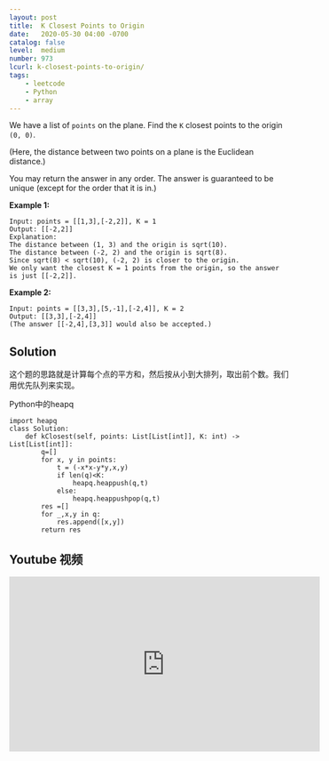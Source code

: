 ```yaml
---
layout: post
title:  K Closest Points to Origin
date:   2020-05-30 04:00 -0700
catalog: false
level:  medium
number: 973
lcurl: k-closest-points-to-origin/
tags:
    - leetcode
    - Python
    - array
---
```


We have a list of `points` on the plane. Find the `K` closest points to the origin `(0, 0)`.

(Here, the distance between two points on a plane is the Euclidean distance.)

You may return the answer in any order. The answer is guaranteed to be unique (except for the order that it is in.)

 

**Example 1:**

```
Input: points = [[1,3],[-2,2]], K = 1
Output: [[-2,2]]
Explanation: 
The distance between (1, 3) and the origin is sqrt(10).
The distance between (-2, 2) and the origin is sqrt(8).
Since sqrt(8) < sqrt(10), (-2, 2) is closer to the origin.
We only want the closest K = 1 points from the origin, so the answer is just [[-2,2]].
```

**Example 2:**

```
Input: points = [[3,3],[5,-1],[-2,4]], K = 2
Output: [[3,3],[-2,4]]
(The answer [[-2,4],[3,3]] would also be accepted.)
```

## Solution

这个题的思路就是计算每个点的平方和，然后按从小到大排列，取出前个数。我们用优先队列来实现。

Python中的heapq

```
import heapq
class Solution:
    def kClosest(self, points: List[List[int]], K: int) -> List[List[int]]:
        q=[]
        for x, y in points:
            t = (-x*x-y*y,x,y)
            if len(q)<K:
                heapq.heappush(q,t)
            else:
                heapq.heappushpop(q,t)
        res =[]
        for _,x,y in q:
            res.append([x,y])
        return res
```

## Youtube 视频

<iframe width="560" height="315" src="https://www.youtube.com/embed/UcGlcA1NE-U" frameborder="0" allow="accelerometer; autoplay; encrypted-media; gyroscope; picture-in-picture" allowfullscreen></iframe>

